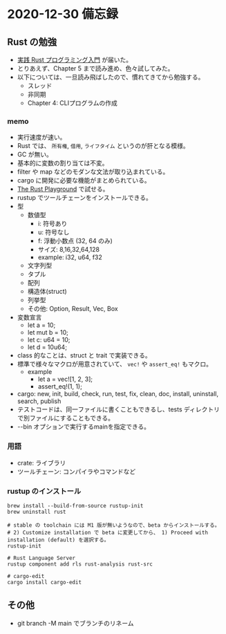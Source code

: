 # 2020-12-30 備忘録

## Rust の勉強

- [実践 Rust プログラミング入門](https://www.shuwasystem.co.jp/book/9784798061702.html) が届いた。
- とりあえず、Chapter 5 まで読み進め、色々試してみた。
- 以下については、一旦読み飛ばしたので、慣れてきてから勉強する。
  - スレッド
  - 非同期
  - Chapter 4: CLIプログラムの作成

### memo

- 実行速度が速い。
- Rust では、 `所有権`, `借用`, `ライフタイム` というのが肝となる模様。
- GC が無い。
- 基本的に変数の割り当ては不変。
- filter や map などのモダンな文法が取り込まれている。
- cargo に開発に必要な機能がまとめられている。
- [The Rust Playground](https://play.rust-lang.org) で試せる。
- rustup でツールチェーンをインストールできる。
- 型
  - 数値型
    - i: 符号あり
    - u: 符号なし
    - f: 浮動小数点 (32, 64 のみ)
    - サイズ: 8,16,32,64,128
    - example: i32, u64, f32
  - 文字列型
  - タプル
  - 配列
  - 構造体(struct)
  - 列挙型
  - その他: Option, Result, Vec, Box
- 変数宣言
  - let a = 10;
  - let mut b = 10;
  - let c: u64 = 10;
  - let d = 10u64;
- class 的なことは、struct と trait で実装できる。
- 標準で様々なマクロが用意されていて、 `vec!` や `assert_eq!` もマクロ。
  - example
    - let a = vec![1, 2, 3];
    - assert_eq!(1, 1);
- cargo: new, init, build, check, run, test, fix, clean, doc, install, uninstall, search, publish
- テストコードは、同一ファイルに書くこともできるし、tests ディレクトリで別ファイルにすることもできる。
- --bin オプションで実行するmainを指定できる。

### 用語

- crate: ライブラリ
- ツールチェーン: コンパイラやコマンドなど

### rustup のインストール

```
brew install --build-from-source rustup-init
brew uninstall rust

# stable の toolchain には M1 版が無いようなので、beta からインストールする。
# 2) Customize installation で beta に変更してから、 1) Proceed with installation (default) を選択する。
rustup-init

# Rust Language Server
rustup component add rls rust-analysis rust-src

# cargo-edit
cargo install cargo-edit
```



## その他

- git branch -M main でブランチのリネーム
